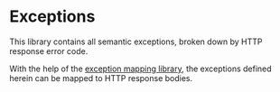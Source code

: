 # Exceptions

This library contains all semantic exceptions,
broken down by HTTP response error code.

With the help of the [exception mapping library](/limber-backend/common/exception-mapping),
the exceptions defined herein can be mapped to HTTP response bodies.
